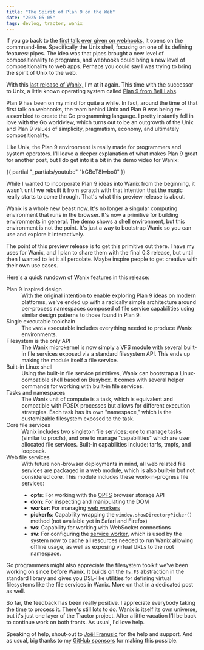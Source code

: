 ```yaml
---
title: "The Spirit of Plan 9 on the Web"
date: "2025-05-05"
tags: devlog, tractor, wanix
---
```


If you go back to the [first talk ever given on webhooks,][1] it opens on the
commnand-line. Specifically the Unix shell, focusing on one of its defining
features: pipes. The idea was that pipes brought a new level of compositionality
to programs, and webhooks could bring a new level of compositionality to web 
apps. Perhaps you could say I was trying to bring the spirit of Unix to the web.

With this [last release of Wanix,][4] I'm at it again. This time with the successor
to Unix, a little known operating system called [Plan 9 from Bell Labs][3].

Plan 9 has been on my mind for quite a while. In fact, 
around the time of that first talk on webhooks, the team behind Unix and 
Plan 9 was being re-assembled to create the Go programming language. I pretty 
instantly fell in love with the Go worldview, which turns out to be an outgrowth
of the Unix and Plan 9 values of simplicity, pragmatism, economy, and ultimately
compositionality.

Like Unix, the Plan 9 environment is really made for programmers and system
operators. I'll leave a deeper explanation of what makes Plan 9 great for 
another post, but I do get into it a bit in the demo video for Wanix:

{{ partial "_partials/youtube" "kGBeT8lwbo0" }}

While I wanted to incorporate Plan 9 ideas into Wanix from the beginning, it 
wasn't until we rebuilt it from scratch with that intention that the magic 
really starts to come through. That's what this preview release is about.

Wanix is a whole new beast now. It's no longer a singular computing environment
that runs in the browser. It's now a primitive for building environments in 
general. The demo shows a shell environment, but this environment is not the 
point. It's just a way to bootstrap Wanix so you can use and explore it 
interactively.

The point of this preview release is to get this primitive out there. I have my
uses for Wanix, and I plan to share them with the final 0.3 release, but until
then I wanted to let it all percolate. Maybe inspire people to get creative
with their own use cases. 

Here's a quick rundown of Wanix features in this release:

<dl>
  <dt>Plan 9 inspired design</dt>
  <dd>With the original intention to enable exploring Plan 9 ideas on modern platforms, we've ended up with a radically simple architecture around per-process namespaces composed of file service capabilities using similar design patterns to those found in Plan 9.</dd>

  <dt>Single executable toolchain</dt>
  <dd>The <code>wanix</code> executable includes everything needed to produce Wanix environments.</dd>
  
  <dt>Filesystem is the only API</dt>
  <dd>The Wanix microkernel is now simply a VFS module with several built-in file services exposed via a standard filesystem API. This ends up making the module itself a file service.</dd>

  <dt>Built-in Linux shell</dt>
  <dd>Using the built-in file service primitives, Wanix can bootstrap a Linux-compatible shell based on Busybox. It comes with several helper commands for working with built-in file services.</dd>

  <dt>Tasks and namespaces</dt>
  <dd>The Wanix unit of compute is a task, which is equivalent and compatible with POSIX processes but allows for different execution strategies. Each task has its own "namespace," which is the customizable filesystem exposed to the task.</dd>

  <dt>Core file services</dt>
  <dd>Wanix includes two singleton file services: one to manage tasks (similar to procfs), and one to manage "capabilities" which are user allocated file services. Built-in capabilities include: tarfs, tmpfs, and loopback.</dd>

  <dt>Web file services</dt>
  <dd>With future non-browser deployments in mind, all web related file services are packaged in a web module, which is also built-in but not considered core. This module includes these work-in-progress file services:
    <ul>
  <li><strong>opfs</strong>: For working with the <a href="https://developer.mozilla.org/en-US/docs/Web/API/File_System_API/Origin_private_file_system">OPFS</a> browser storage API</li>
  <li><strong>dom</strong>: For inspecting and manipulating the DOM</li>
  <li><strong>worker</strong>: For managing <a href="https://developer.mozilla.org/en-US/docs/Web/API/Web_Workers_API">web workers</a></li>
  <li><strong>pickerfs</strong>: Capability wrapping the <code>window.showDirectoryPicker()</code> method (not available yet in Safari and Firefox)</li>
  <li><strong>ws</strong>: Capability for working with WebSocket connections</li>
<li><strong>sw</strong>: For configuring the <a href="https://developer.mozilla.org/en-US/docs/Web/API/Service_Worker_API">service worker</a>, which is used by the system now to cache all resources needed to run Wanix allowing offline usage, as well as exposing virtual URLs to the root namespace.</li>
</ul>
</dd>

Go programmers might also appreciate the filesystem toolkit we've been working on
since before Wanix. It builds on the `fs.FS` abstraction in the standard library
and gives you DSL-like utilities for defining virtual filesystems like the
file services in Wanix. More on that in a dedicated post as well. 

So far, the feedback has been really positive. I appreciate everybody taking the
time to process it. There's still lots to do. Wanix is itself its own universe, 
but it's just one layer of the Tractor project. After a little vacation I'll be
back to continue work on both fronts. As usual, I'd love help.

Speaking of help, shout-out to [Joël Franusic](https://joel.franusic.com/) for
the help and support. And as usual, big thanks to my [GitHub sponsors][2] for 
making this possible.


[1]: https://www.slideshare.net/slideshow/web-hooks/263894
[2]: https://github.com/sponsors/progrium
[3]: https://en.wikipedia.org/wiki/Plan_9_from_Bell_Labs
[4]: https://github.com/tractordev/wanix/releases/tag/v0.3-preview
